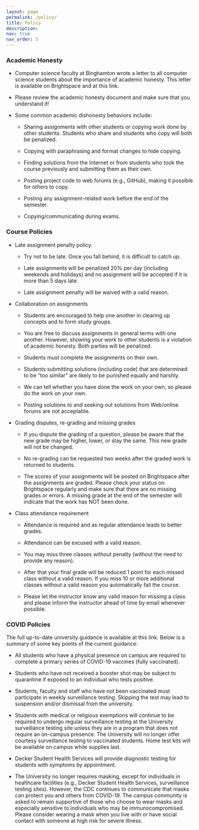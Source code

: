 ```yaml
---
layout: page
permalink: /policy/
title: Policy
description: 
nav: true
nav_order: 5
---
```


### Academic Honesty

* Computer science faculty at Binghamton wrote a letter to all computer science students about the importance of academic honesty. This letter is available on Brightspace and at this link.

* Please review the academic honesty document and make sure that you understand it! 

* Some common academic dishonesty behaviors include:

  * Sharing assignments with other students or copying work done by other students. Students who share and students who copy will both be penalized. 

  * Copying with paraphrasing and format changes to hide copying. 

  * Finding solutions from the Internet or from students who took the course previously and submitting them as their own. 

  * Posting project code to web forums (e.g., GitHub), making it possible for others to copy. 

  * Posting any assignment-related work before the end of the semester.

  * Copying/communicating during exams.  


### Course Policies

* Late assignment penalty policy. 

  * Try not to be late. Once you fall behind, it is difficult to catch up.

  * Late assignments will be penalized 20% per day (including weekends and holidays) and no assignment will be accepted if it is more than 5 days late. 

  * Late assignment penalty will be waived with a valid reason. 

* Collaboration on assignments 
  
  * Students are encouraged to help one another in clearing up concepts and to form study groups.
  
  * You are free to discuss assignments in general terms with one another. However, showing your work to other students is a violation of academic honesty. Both parties will be penalized.
        
  * Students must complete the assignments on their own.
  
  * Students submitting solutions (including code) that are determined to be “too similar” are likely to be punished equally and harshly.
  
  * We can tell whether you have done the work on your own, so please do the work on your own.
  
  * Posting solutions to and seeking out solutions from Web/online forums are not acceptable.

* Grading disputes, re-grading and missing grades
  
  * If you dispute the grading of a question, please be aware that the new grade may be higher, lower, or stay the same. This new grade will not be changed.
  
  * No re-grading can be requested two weeks after the graded work is returned to students.
  
  * The scores of your assignments will be posted on Brightspace after the assignments are graded. Please check your status on Brightspace regularly and make sure that there are no missing grades or errors. A missing grade at the end of the semester will indicate that the work has NOT been done.
  
* Class attendance requirement
  
  * Attendance is required and as regular attendance leads to better grades.
  
  * Attendance can be excused with a valid reason.
  
  * You may miss three classes without penalty (without the need to provide any reason).
  
  * After that your final grade will be reduced 1 point for each missed class without a valid reason. If you miss 10 or more additional classes without a valid reason you automatically fail the course.
    
  * Please let the instructor know any valid reason for missing a class and please inform the instructor ahead of time by email whenever possible.

### COVID Policies

The full up-to-date university guidance is available at this link. Below is a summary of some key points of the current guidance:

* All students who have a physical presence on campus are required to complete a primary series of COVID-19 vaccines (fully vaccinated).  

* Students who have not received a booster shot may be subject to quarantine if exposed to an individual who tests positive.

* Students, faculty and staff who have not been vaccinated must participate in weekly surveillance testing. Skipping the test may lead to suspension and/or dismissal from the university.

* Students with medical or religious exemptions will continue to be required to undergo regular surveillance testing at the University surveillance testing site unless they are in a program that does not require an on-campus presence. The University will no longer offer courtesy surveillance testing to vaccinated students. Home test kits will be available on campus while supplies last. 

* Decker Student Health Services will provide diagnostic testing for students with symptoms by appointment.

* The University no longer requires masking, except for individuals in healthcare facilities (e.g., Decker Student Health Services, surveillance testing sites). However, the CDC continues to communicate that masks can protect you and others from COVID-19. The campus community is asked to remain supportive of those who choose to wear masks and especially sensitive to individuals who may be immunocompromised. Please consider wearing a mask when you live with or have social contact with someone at high risk for severe illness.
